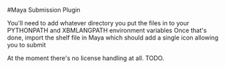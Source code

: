 #Maya Submission Plugin

You'll need to add whatever directory you put the files in to your PYTHONPATH and XBMLANGPATH environment variables
Once that's done, import the shelf file in Maya which should add a single icon allowing you to submit

At the moment there's no license handling at all.  TODO.
